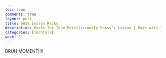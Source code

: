 ```yaml
---
toc: true
comments: true
layout: post
title: SASS Lesson Hacks
description: Hacks for Team Mortiliciously Sassy's Lesson | Pair with Toby Leeder
categories: [techtalk]
week: 31
---
```


<div class="random">
    BRUH MOMENT!!!!
</div>